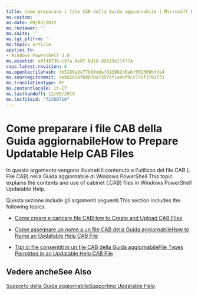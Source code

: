 ```yaml
---
title: Come preparare i file CAB della Guida aggiornabile | Microsoft Docs
ms.custom: ''
ms.date: 09/03/2012
ms.reviewer: ''
ms.suite: ''
ms.tgt_pltfrm: ''
ms.topic: article
applies_to:
- Windows PowerShell 3.0
ms.assetid: a8f48736-c9fa-4e07-bd18-dd813e11f774
caps.latest.revision: 6
ms.openlocfilehash: fb5189e2e77b90ddaf61386246a6f001369bfda4
ms.sourcegitcommit: debd2b38fb8070a7357bf1a4bf9cc736f3702f31
ms.translationtype: MT
ms.contentlocale: it-IT
ms.lasthandoff: 12/05/2019
ms.locfileid: "72360710"
---
```

# <a name="how-to-prepare-updatable-help-cab-files"></a><span data-ttu-id="05c30-102">Come preparare i file CAB della Guida aggiornabile</span><span class="sxs-lookup"><span data-stu-id="05c30-102">How to Prepare Updatable Help CAB Files</span></span>

<span data-ttu-id="05c30-103">In questo argomento vengono illustrati il contenuto e l'utilizzo del file CAB (. File CAB) nella Guida aggiornabile di Windows PowerShell.</span><span class="sxs-lookup"><span data-stu-id="05c30-103">This topic explains the contents and use of cabinet (.CAB) files in Windows PowerShell Updatable Help.</span></span>

<span data-ttu-id="05c30-104">Questa sezione include gli argomenti seguenti.</span><span class="sxs-lookup"><span data-stu-id="05c30-104">This section includes the following topics.</span></span>

- [<span data-ttu-id="05c30-105">Come creare e caricare file CAB</span><span class="sxs-lookup"><span data-stu-id="05c30-105">How to Create and Upload CAB Files</span></span>](./how-to-create-and-upload-cab-files.md)

- [<span data-ttu-id="05c30-106">Come assegnare un nome a un file CAB della Guida aggiornabile</span><span class="sxs-lookup"><span data-stu-id="05c30-106">How to Name an Updatable Help CAB File</span></span>](./how-to-name-an-updatable-help-cab-file.md)

- [<span data-ttu-id="05c30-107">Tipi di file consentiti in un file CAB della Guida aggiornabile</span><span class="sxs-lookup"><span data-stu-id="05c30-107">File Types Permitted in an Updatable Help CAB File</span></span>](./file-types-permitted-in-an-updatable-help-cab-file.md)

## <a name="see-also"></a><span data-ttu-id="05c30-108">Vedere anche</span><span class="sxs-lookup"><span data-stu-id="05c30-108">See Also</span></span>

[<span data-ttu-id="05c30-109">Supporto della Guida aggiornabile</span><span class="sxs-lookup"><span data-stu-id="05c30-109">Supporting Updatable Help</span></span>](./supporting-updatable-help.md)